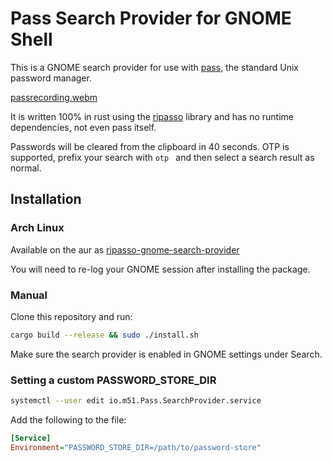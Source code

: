 # Pass Search Provider for GNOME Shell

This is a GNOME search provider for use with
[pass](https://www.passwordstore.org/), the standard Unix password manager.

[passrecording.webm](https://github.com/user-attachments/assets/88b9c4d4-d97c-498f-83f0-6ee37f88fd08)

It is written 100% in rust using the [ripasso](https://github.com/cortex/ripasso) library and has no runtime dependencies, not even pass itself.

Passwords will be cleared from the clipboard in 40 seconds. OTP is supported, prefix your search with `otp ` and then select a search result as normal.

## Installation
### Arch Linux
Available on the aur as [ripasso-gnome-search-provider](https://aur.archlinux.org/packages/ripasso-gnome-search-provider)

You will need to re-log your GNOME session after installing the package.

### Manual
Clone this repository and run:

 ```bash
 cargo build --release && sudo ./install.sh
 ```

Make sure the search provider is enabled in GNOME settings under Search.

### Setting a custom PASSWORD_STORE_DIR

```bash
systemctl --user edit io.m51.Pass.SearchProvider.service
```

Add the following to the file:

```ini
[Service]
Environment="PASSWORD_STORE_DIR=/path/to/password-store"
```
